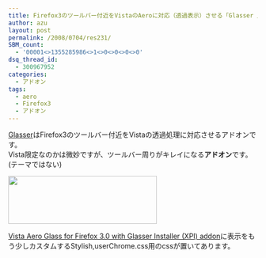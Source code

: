 ```yaml
---
title: Firefox3のツールバー付近をVistaのAeroに対応（透過表示）させる「Glasser 」
author: azu
layout: post
permalink: /2008/0704/res231/
SBM_count:
  - '00001<>1355285986<>1<>0<>0<>0<>0'
dsq_thread_id:
  - 300967952
categories:
  - アドオン
tags:
  - aero
  - Firefox3
  - アドオン
---
```

[Glasser][1]はFirefox3のツールバー付近をVistaの透過処理に対応させるアドオンです。  
Vista限定なのかは微妙ですが、ツールバー周りがキレイになる**アドオン**です。(テーマではない)

[<img src="http://efcl.infol/wp-content/uploads/2008/07/glassfirefoxnh4-300x97.png" alt="" title="glassfirefoxnh4" width="300" height="97" class="alignnone size-medium wp-image-232" />][2]

[Vista Aero Glass for Firefox 3.0 with Glasser Installer (XPI) addon][3]に表示をもう少しカスタムするStylish,userChrome.css用のcssが置いてあります。

 [1]: https://addons.mozilla.org/ja/firefox/addon/7336
 [2]: http://efcl.infol/wp-content/uploads/2008/07/glassfirefoxnh4.png
 [3]: http://www.ditii.com/2008/04/22/vista-aero-glass-for-firefox-30-with-glasser-installer-xpi-addon/